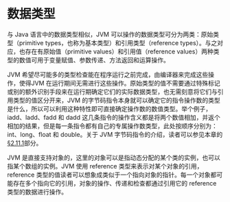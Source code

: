 # 数据类型

与 Java 语言中的数据类型相似，JVM 可以操作的数据类型可分为两类：原始类型（primitive types，也称为基本类型）和引用类型（reference types）。与之对应，也存在有原始值（primitive values）和引用值（reference values）两种类型的数值可用于变量赋值、参数传递、方法返回和运算操作。

JVM 希望尽可能多的类型检查能在程序运行之前完成，由编译器来完成这些操作，使得JVM 在运行期间无需进行这些操作。原始类型的值不需要通过特殊标记或别的额外识别手段来在运行期确定它们的实际数据类型，也无需刻意将它们与引用类型的值区分开来，JVM 的字节码指令本身就可以确定它的指令操作数的类型是什么，所以可以利用这种特性即可直接确定操作数的数值类型。举个例子，iadd、ladd、fadd 和 dadd 这几条指令的操作含义都是将两个数值相加，并返个相加的结果，但是每一条指令都有自己的专属操作数类型，此处按顺序分别为：int、long、float 和 double。关于 JVM 字节码指令的介绍，读者可以参见本章的[§2.11.1](http://docs.oracle.com/javase/specs/jvms/se8/html/jvms-2.html#jvms-2.11.1)部分。

JVM 是直接支持对象的，这里的对象可以是指动态分配的某个类的实例，也可以指某个数组的实例。JVM 使用 reference 类型来表示对某个对象的引用，reference 类型的值读者可以想象成类似于一个指向对象的指针。每一个对象都可能存在多个指向它的引用，对象的操作、传递和检查都通过引用它的 reference 类型的数据进行操作。